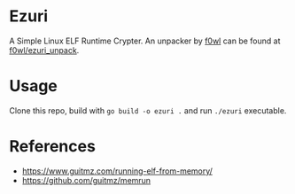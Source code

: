 # Ezuri
A Simple Linux ELF Runtime Crypter.
An unpacker by [f0wl](https://github.com/f0wl) can be found at [f0wl/ezuri_unpack](https://github.com/f0wl/ezuri_unpack).

# Usage
Clone this repo, build with `go build -o ezuri .` and run `./ezuri` executable.

# References
- https://www.guitmz.com/running-elf-from-memory/
- https://github.com/guitmz/memrun
